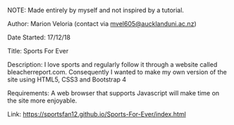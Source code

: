 NOTE: Made entirely by myself and not inspired by a tutorial.

Author: Marion Veloria (contact via mvel605@aucklanduni.ac.nz)

Date Started: 17/12/18

Title: Sports For Ever

Description: I love sports and regularly follow it through a website called bleacherreport.com.  Consequently I wanted to make my own version of the site using HTML5, CSS3 and Bootstrap 4

Requirements: A web browser that supports Javascript will make time on the site more enjoyable.

Link: https://sportsfan12.github.io/Sports-For-Ever/index.html
